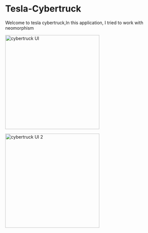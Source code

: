 # Tesla-Cybertruck
Welcome to tesla cybertruck,In this application, I tried to work with neomorphism


<img width="300" alt="cybertruck UI" src="![sc_tesla_1](https://github.com/ElliotMigh/Tesla-Cybertruck/assets/87560931/f2a5fd26-0ed4-4a1d-9cda-fdabd8a94570)
.png"> 


<img width="300" alt="cybertruck UI 2" src="![sc_tesla_2](https://github.com/ElliotMigh/Tesla-Cybertruck/assets/87560931/d9444b91-905e-406b-91bb-7ac6bb665958)
">
